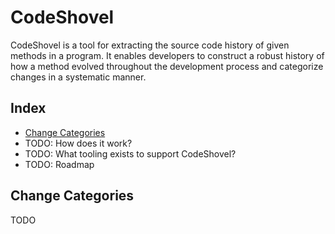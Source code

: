 # CodeShovel

CodeShovel is a tool for extracting the source code history of given methods in a program. It enables developers to construct a robust history of how a method evolved throughout the development process and categorize changes in a systematic manner.

## Index
* [Change Categories](#change-categories)
* TODO: How does it work?
* TODO: What tooling exists to support CodeShovel?
* TODO: Roadmap

## Change Categories

TODO